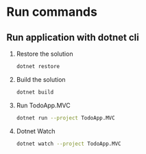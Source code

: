# Run commands

## Run application with dotnet cli

1. Restore the solution

    ```bash
    dotnet restore
    ```

2. Build the solution

    ```bash
    dotnet build
    ```

3. Run TodoApp.MVC

    ```bash
    dotnet run --project TodoApp.MVC
    ```

4. Dotnet Watch
    
    ```bash
    dotnet watch --project TodoApp.MVC
    ```
